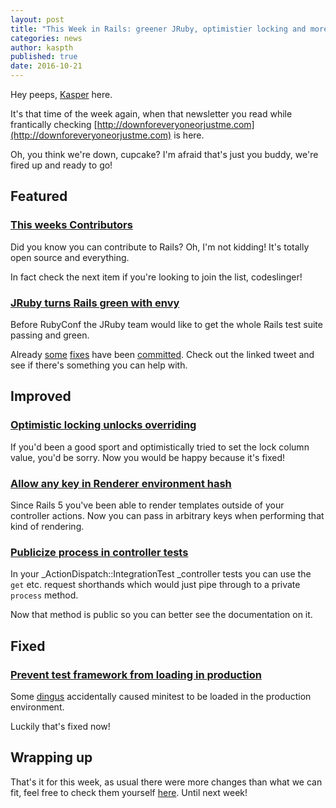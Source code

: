```yaml
---
layout: post
title: "This Week in Rails: greener JRuby, optimistier locking and more!"
categories: news
author: kaspth
published: true
date: 2016-10-21
---
```


Hey peeps, [Kasper](https://twitter.com/kaspth) here.  
  
It's that time of the week again, when that newsletter you read while frantically checking [http://downforeveryoneorjustme.com](http://downforeveryoneorjustme.com) is here.  
  
Oh, you think we're down, cupcake? I'm afraid that's just you buddy, we're fired up and ready to go!

## Featured

### [This weeks Contributors](http://contributors.rubyonrails.org/contributors/in-time-window/20161014-20161021)

Did you know you can contribute to Rails? Oh, I'm not kidding! It's totally open source and everything.  
  
In fact check the next item if you're looking to join the list, codeslinger!

### [JRuby turns Rails green with envy](https://twitter.com/headius/status/788857979655323648)

Before RubyConf the JRuby team would like to get the whole Rails test suite passing and green.  
  
Already [some](https://github.com/rails/rails/pull/26854) [fixes](https://github.com/rails/rails/pull/26829) have been [committed](https://github.com/rails/rails/pull/26860). Check out the linked tweet and see if there's something you can help with.

## Improved

### [Optimistic locking unlocks overriding](https://github.com/rails/rails/pull/26050)

If you'd been a good sport and optimistically tried to set the lock column value, you'd be sorry. Now you would be happy because it's fixed!

### [Allow any key in Renderer environment hash](https://github.com/rails/rails/pull/26786)

Since Rails 5 you've been able to render templates outside of your controller actions. Now you can pass in arbitrary keys when performing that kind of rendering.

### [Publicize process in controller tests](https://github.com/rails/rails/pull/26793)

In your&nbsp;_ActionDispatch::IntegrationTest&nbsp;_controller tests you can use the `get` etc. request shorthands which would just pipe through to a private `process` method.  
  
Now that method is public so you can better see the documentation on it.

## Fixed

### [Prevent test framework from loading in production](https://github.com/rails/rails/commit/797f1dd63c68eb44c1af358d377cfef271e685c5)

Some [dingus](https://github.com/rails/rails/commit/69e5547162af5ce9537230239b66a6887699e7c1) accidentally caused minitest to be loaded in the production environment.  
  
Luckily that's fixed now!

## Wrapping up

That's it for this week, as usual there were more changes than what we can fit, feel free to check them yourself [here](https://github.com/rails/rails/compare/master@%7B2016-10-14%7D...@%7B2016-10-21%7D). Until next week!

